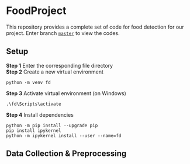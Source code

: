 # FoodProject
This repository provides a complete set of code for food detection for our project. Enter branch [`master`](https://github.com/jupyex/FoodProject/tree/master) to view the codes.

## Setup
**Step 1** Enter the corresponding file directory <br>
**Step 2** Create a new virtual environment
```
python -m venv fd
```
**Step 3** Activate virtual environment (on Windows)
```
.\fd\Scripts\activate
```
**Step 4** Install dependencies
```
python -m pip install --upgrade pip
pip install ipykernel
python -m ipykernel install --user --name=fd
```
## Data Collection & Preprocessing
